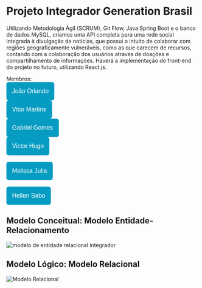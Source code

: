 # Projeto Integrador Generation Brasil

Utilizando Metodologia Ágil (SCRUM), Git Flow, Java Spring Boot e o banco de dados MySQL, criamos uma API completa para uma rede social integrada à divulgação de notícias, que possui o intuito de colaborar com regiões geograficamente vulneráveis, como as que carecem de recursos, contando com a colaboração dos usuários através de doações e compartilhamento de informações. Haverá a implementação do front-end do projeto no futuro, utilizando React.js.

Membros: <br>
<a href="https://github.com/JohnnHere"><button style="background: #069cc2; border-radius: 6px; padding: 15px; cursor: pointer; color: #fff; border: none; font-size: 16px;">João Orlando</button></a>
<br>
<a href="https://github.com/vitormartinsxd"><button style="background: #069cc2; border-radius: 6px; padding: 15px; cursor: pointer; color: #fff; border: none; font-size: 16px;">Vitor Martins</button></a>
<br>
<a href="https://github.com/gabrxgomes"><button style="background: #069cc2; border-radius: 6px; padding: 15px; cursor: pointer; color: #fff; border: none; font-size: 16px;">Gabriel Gomes</button></a>
<br>
<a href="https://github.com/vhpcastro"><button style="background: #069cc2; border-radius: 6px; padding: 15px; cursor: pointer; color: #fff; border: none; font-size: 16px;">Victor Hugo</button></a>
<br>
<br>
<a href="https://github.com/melissaJll"><button style="background: #069cc2; border-radius: 6px; padding: 15px; cursor: pointer; color: #fff; border: none; font-size: 16px;">Melissa Julia</button></a>
<br>
<br>
<a href="https://github.com/HellenSabo"><button style="background: #069cc2; border-radius: 6px; padding: 15px; cursor: pointer; color: #fff; border: none; font-size: 16px;">Hellen Sabo</button></a>
<br>

## Modelo Conceitual: Modelo Entidade-Relacionamento

![modelo de entidade relacional integrador](https://user-images.githubusercontent.com/92900668/186019288-3ec5728c-7d4c-40d3-85db-b57add4c6ba3.png)

## Modelo Lógico: Modelo Relacional

![Modelo Relacional](https://user-images.githubusercontent.com/92900668/186022890-1258fcf4-8ffe-4208-92c3-060d2faed52d.png)
